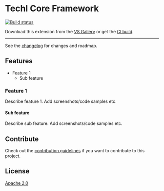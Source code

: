 # Techl Core Framework

<!-- Replace this badge with your own-->
[![Build status](https://ci.appveyor.com/api/projects/status/hv6uyc059rqbc6fj?svg=true)](https://ci.appveyor.com/project/madskristensen/extensibilitytools)

<!-- Update the VS Gallery link after you upload the VSIX-->
Download this extension from the [VS Gallery](https://visualstudiogallery.msdn.microsoft.com/[GuidFromGallery])
or get the [CI build](http://vsixgallery.com/extension/VSIXProject1.Company.8fe0d0ed-2015-46c7-bfd4-8a3994233c3d/).

---------------------------------------

See the [changelog](CHANGELOG.md) for changes and roadmap.

## Features

- Feature 1
  - Sub feature

### Feature 1
Describe feature 1. Add screenshots/code samples etc.

#### Sub feature
Describe sub feature. Add screenshots/code samples etc.

## Contribute
Check out the [contribution guidelines](CONTRIBUTING.md)
if you want to contribute to this project.

## License
[Apache 2.0](LICENSE)